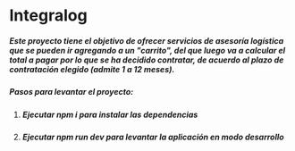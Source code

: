 # Integralog

##### Este proyecto tiene el objetivo de ofrecer servicios de asesoría logística que se pueden ir agregando a un "carrito", del que  luego va a calcular el total a pagar por lo que se ha decidido contratar, de acuerdo al plazo de contratación elegido (admite 1 a 12 meses). 

##### Pasos para levantar el proyecto:
1. ##### Ejecutar npm i para instalar las dependencias
2. ##### Ejecutar npm run dev para levantar la aplicación en modo desarrollo 


